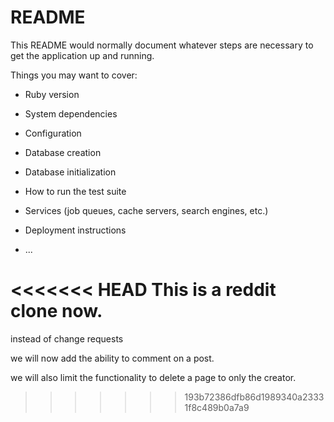 # README

This README would normally document whatever steps are necessary to get the
application up and running.

Things you may want to cover:

* Ruby version

* System dependencies

* Configuration

* Database creation

* Database initialization

* How to run the test suite

* Services (job queues, cache servers, search engines, etc.)

* Deployment instructions

* ...

<<<<<<< HEAD
This is a reddit clone now.
=======


instead of change requests

we will now add the ability to comment on a post.

we will also limit the functionality to delete a page to only the creator.
>>>>>>> 193b72386dfb86d1989340a23331f8c489b0a7a9
